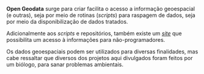 **Open Geodata** surge para criar facilita o acesso a informação geoespacial (e outras), seja por meio de rotinas (*scripts*) para raspagem de dados, seja por meio da disponibilização de dados tratados.

Adicionalmente aos *scripts* e repositórios, também existe um [*site*](https://open-geodata.github.io/) que possibilita um acesso à informações para não-programadores.

Os dados geoespaciais podem ser utilizados para diversas finalidades, mas cabe ressaltar que diversos dos projetos aqui divulgados foram feitos por um biólogo, para sanar problemas ambientais.


<!--

https://gist.github.com/joncardasis/e6494afd538a400722545163eb2e1fa5
https://gist.github.com/tomac4t/16dc1e91d95c94f60251e586672b6314
https://github.blog/changelog/2021-09-14-readmes-for-organization-profiles/

**Here are some ideas to get you started:**


🌈 Contribution guidelines - how can the community get involved?
👩‍💻 Useful resources - where can the community find your docs? Is there anything else the community should know?
🍿 Fun facts - what does your team eat for breakfast?
🧙 Remember, you can do mighty things with the power of [Markdown](https://docs.github.com/github/writing-on-github/getting-started-with-writing-and-formatting-on-github/basic-writing-and-formatting-syntax)
-->
